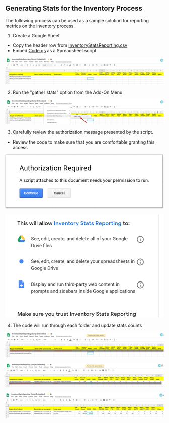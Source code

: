 ## Generating Stats for the Inventory Process

The following process can be used as a sample solution for reporting metrics on the inventory process.

1. Create a Google Sheet
 - Copy the header row from [InventoryStatsReporting.csv](InventoryStatsReporting.csv)
 - Embed [Code.gs](Code.gs) as a Spreadsheet script

![](doc1.png)

2. Run the "gather stats" option from the Add-On Menu

![](doc2.png)

3. Carefully review the authorization message presented by the script.  
 - Review the code to make sure that you are comfortable granting this access

![](auth1.png)

![](auth2.png)

4. The code will run through each folder and update stats counts

![](doc3.png)

![](doc4.png)

![](doc5.png)
